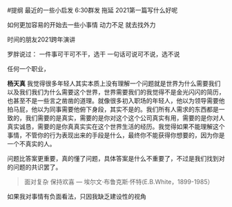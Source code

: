 #提纲 最近的一些小启发  6:30群发 拖延 
2021第一篇写什么好呢   


如何更加容易的开始去一些小事情 
动力不足  就去找外力 

时间的朋友2021跨年演讲
 
罗胖说过：
一件事可干可不干，选干
一句话可说可不说，选不说

任何一个职业，

**杨天真**
我觉得很多年轻人其实本质上没有理解一个问题就是世界为什么需要我们以及我们我们为什么需要这个世界，世界需要我们的我觉得不是金光闪闪的简历，也甚至不是一些言之凿凿的道理。就像很多初入职场的年轻人，他以为领导需要他拍马屁，他以为同事需要他俯下身段，其实不是的。我们所有人需求的东西都是一致的，我们需要的是真实，需要的是你对这个这个公司真实有用，需要的是你对人真实诚恳，需要的是你真真实实在这个世界生活的经历。我觉得如果不能理解这个事情，不管你的行为表现出来的手段是什么，最终你不能获得你想要的，因为你是一个不真实的人。

问题比答案更重要，真的懂了问题，具体答案是什么不重要了，不过是我们找到对的问题的共识罢了。 

> 面对复杂 保持欢喜 — 埃尔文·布鲁克斯·怀特(E.B.White，1899-1985）

如果我对事情有负面看法，只因我缺乏建设性的视角



